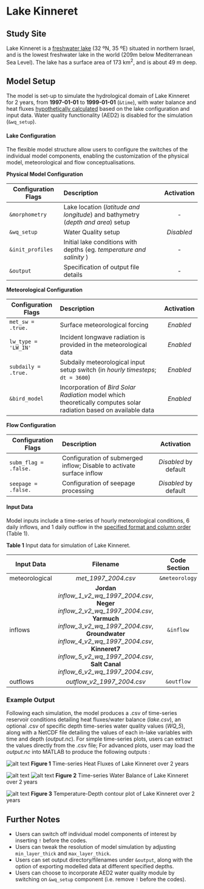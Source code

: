 # Lake Kinneret

## Study Site
Lake Kinneret is a [freshwater lake](https://www.researchgate.net/publication/289411199_Water_quality_modelling_of_Lake_Kinneret_Sea_of_Galilee) (32 ºN, 35 ºE) situated in northern Israel, and is the lowest freshwater lake in the world (209m below Mediterranean Sea Level).
The lake has a surface area of 173 km<sup>2</sup>, and is about 49 m deep.

## Model Setup
The model is set-up to simulate the hydrological domain of Lake Kinneret for 2 years, from **1997-01-01** to **1999-01-01** (`&time`), with water balance and heat fluxes [hypothetically calculated](http://aed.see.uwa.edu.au/research/models/GLM/downloads/AED_GLM_v2_0b0_20141025.pdf) based on the lake configuration and input data. Water quality functionality (AED2) is disabled for the simulation (`&wq_setup`).


#### Lake Configuration
The flexible model structure allow users to configure the switches of the individual model components, enabling the customization of the physical model, meteorological and flow conceptualisations.


**Physical Model Configuration**

| Configuration Flags | Description | Activation |
| ---------------- |:----------|:-----------:|
| `&morphometry` | Lake location (*latitude and longitude*) and bathymetry (*depth and area*) setup | - |
| `&wq_setup` | Water Quality setup | *Disabled* |
| `&init_profiles` | Initial lake conditions with depths (eg. *temperature and salinity* ) | - |
| `&output` | Specification of output file details | - |

**Meteorological Configuration**

| Configuration Flags | Description | Activation|
| ---------------- |:----------|:-----------:|
| `met_sw = .true.` | Surface meteorological forcing | *Enabled* |
| `lw_type = 'LW_IN'` | Incident longwave radiation is provided in the meteorological data | *Enabled* |
| `subdaily = .true.` | Subdaily meteorological input setup switch (in *hourly timesteps*; `dt = 3600`) | *Enabled* |
| `&bird_model` | Incorporation of *Bird Solar Radiation* model which theoretically computes solar radiation based on available data| *Enabled* |

**Flow Configuration**

| Configuration Flags | Description | Activation |
| ---------------- |:----------|:-----------:|
| `subm_flag = .false.` | Configuration of submerged inflow; Disable to activate surface inflow | *Disabled* by default|
| `seepage = .false.` | Configuration of seepage processing | *Disabled* by default|


#### Input Data
Model inputs include a time-series of hourly meteorological conditions, 6 daily inflows, and 1 daily outflow in the [specified format and column order](http://aed.see.uwa.edu.au/research/models/GLM/downloads/AED_GLM_v2_0b0_20141025.pdf) (Table 1).

**Table 1**  Input data for simulation of Lake Kinneret.

| Input Data     | Filename   | Code Section |
| ---------------- |:----------:|:-----------:|
| meteorological | *met_1997_2004.csv*| `&meteorology`|
| inflows | **Jordan** *inflow_1_v2_wq_1997_2004.csv*, **Neger** *inflow_2_v2_wq_1997_2004.csv*, **Yarmuch** *inflow_3_v2_wq_1997_2004.csv*, **Groundwater** *inflow_4_v2_wq_1997_2004.csv*, **Kinneret7** *inflow_5_v2_wq_1997_2004.csv*, **Salt Canal** *inflow_6_v2_wq_1997_2004.csv*, |`&inflow`|
| outflows | *outflow_v2_1997_2004.csv*|`&outflow`|

### Example Output
Following each simulation, the model produces a .csv of time-series reservoir conditions detailing heat fluxes/water balance (*lake.csv*), an optional .csv of specific depth time-series water quality values (*WQ_5*), along with a NetCDF file detailing the values of each in-lake variables with time and depth (*output.nc*). For simple time-series plots, users can extract the values directly from the .csv file; For advanced plots, user may load the *output.nc* into MATLAB to produce the following outputs :

![alt text](https://fuybrg-dm2305.files.1drv.com/y4mmRBjPuET6q9VjZjGpFoF7tjdu2HU-fdXZbksl0CmVeJFvGgKHhjgR_O4tV0IqLrqoR9IBgs2stTd-DmmEJOSzTtr9J6tCPFTP7-Wv6aA25jd0ESjpc07ypbzyScvbquAh8766t9AqgjM3U141hts-bszOVc4enlZZGatDKi7rj8Th3TrVz59ihe22OerxzaO1zK1nEVIu2mJ5LFVd4GHtJiLyd2g9MhNn6QXrKR1p1I?width=1460&height=565&cropmode=none)
**Figure 1** Time-series Heat Fluxes of Lake Kinneret over 2 years

![alt text](https://gpybrg-dm2305.files.1drv.com/y4mrGuVhInGaTKVraS--wePbVIsMTRUTvuwemCFwx-UMUPsuvSbcBvRA5Y2Qou6d2T80sJBl2nf-X0kRii_Z8itsGHDRpIY5y5lzTVV_7SNTmJeLLDFhLERGR8uYPE2W1pdDNgQYAaG3JiRyf6HrJ4a5kEOCeLBS9Q-qymB2fTDLHHaAp39bdqC3reJV7vUzS7WRGxQk4IaJ_ia-sT8pZme0llL3BkGtCSsW4EBC_gpb60?width=1460&height=565&cropmode=none)
![alt text](https://guybrg-dm2305.files.1drv.com/y4mFupf8UPzOF0dOSYcVNabt0Rb-ZH3mPZwz3LjLO7v9Zy5eiuy5xD7SPq1SbwhEw_q4m4q8kwVGZWPs9_oHBeqv4XiFcvcaZte_d6ci9DwY1NEWGDMzqlq4oCYSGKrnLTwr8f9C-CNCLd2bRIZVnI6ylmAA_66OVnOu6-E3Y4pCapsZ4_jzR0FOijJsa7D0NXLyi5j2gaQOtfR8tEnipnDCayrjr_ST-NmqVpzLKRLlzU?width=1460&height=565&cropmode=none)
**Figure 2** Time-series Water Balance of Lake Kinneret over 2 years


![alt text](https://eow2iw-dm2305.files.1drv.com/y4mRI5yJ8Wo88qXyWnJ920CG-r8MBW3f4RweBLLEytgSjzuwLPgQye6Z2L6r1IMCl0wMUC6Uj1YQ4XMuuJMYGAd-KbdAY4_m2FZkbZnpBHcRpZ2GFu0l48k_qjkGoD75poc1LVXeMJPCf7fEeW_wmuJq2JvgRUtdp_52yPes2pyIvVmp876yQti04XFwu2tS8hKWapZa1gZt9CnqMsT8Y1FjBFIImwZLOlcSM2cRcL95Zs?width=875&height=656&cropmode=none)
**Figure 3** Temperature-Depth contour plot of Lake Kinneret over 2 years


## Further Notes
- Users can switch off individual model components of interest by inserting `!` before the codes.
- Users can tweak the resolution of model simulation by adjusting `min_layer_thick` and `max_layer_thick`.
- Users can set output directory/filenames under `&output`, along with the option of exporting modelled data at different specified depths.
- Users can choose to incorporate AED2 water quality module by switching on `&wq_setup` component (i.e. remove `!` before the codes).

